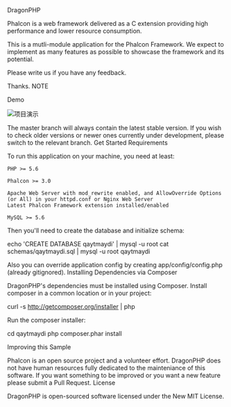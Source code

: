 DragonPHP

Phalcon is a web framework delivered as a C extension providing high performance and lower resource consumption.

This is a mutli-module application for the Phalcon Framework. We expect to implement as many features as possible to showcase the framework and its potential.

Please write us if you have any feedback.

Thanks.
NOTE

Demo

![项目演示](https://github.com/kideny/qaytmaydi/blob/master/samples/backend.png)

The master branch will always contain the latest stable version. If you wish to check older versions or newer ones currently under development, please switch to the relevant branch.
Get Started
Requirements

To run this application on your machine, you need at least:

    PHP >= 5.6

    Phalcon >= 3.0

    Apache Web Server with mod_rewrite enabled, and AllowOverride Options (or All) in your httpd.conf or Nginx Web Server
    Latest Phalcon Framework extension installed/enabled

    MySQL >= 5.6

Then you'll need to create the database and initialize schema:

echo 'CREATE DATABASE qaytmaydi' | mysql -u root
cat schemas/qaytmaydi.sql | mysql -u root qaytmaydi

Also you can override application config by creating app/config/config.php (already gitignored).
Installing Dependencies via Composer

DragonPHP's dependencies must be installed using Composer. Install composer in a common location or in your project:

curl -s http://getcomposer.org/installer | php

Run the composer installer:

cd qaytmaydi
php composer.phar install

Improving this Sample

Phalcon is an open source project and a volunteer effort. DragonPHP does not have human resources fully dedicated to the mainteniance of this software. If you want something to be improved or you want a new feature please submit a Pull Request.
License

DragonPHP is open-sourced software licensed under the New MIT License.